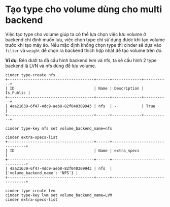 # Tạo type cho volume dùng cho multi backend

Việc tạo type cho volume giúp ta có thể lựa chọn việc lưu volume ở backend chỉ định muốn lưu, việc chọn type chỉ sử dụng được khi tạo volume trước khi tạo máy ảo. Nếu mặc định không chọn type thì cinder sẽ dựa vào `filter` và `weight` để chọn ra backend thích hợp nhất để tạo volume trên đó.


**Ví dụ**: Bên dưới ta đã cấu hình backend lvm và nfs, ta sẽ cấu hình 2 type backend là LVN và nfs dùng để lưu volume.

```
cinder type-create nfs
+--------------------------------------+------+-------------+-----------+
| ID                                   | Name | Description | Is_Public |
+--------------------------------------+------+-------------+-----------+
| 4aa21639-6f47-4dc9-aeb8-82f040309943 | nfs  | -           | True      |
+--------------------------------------+------+-------------+-----------+
```
```
cinder type-key nfs set volume_backend_name=nfs
```
```
cinder extra-specs-list
+--------------------------------------+------+--------------------------------+
| ID                                   | Name | extra_specs                    |
+--------------------------------------+------+--------------------------------+
| 4aa21639-6f47-4dc9-aeb8-82f040309943 | nfs  | {'volume_backend_name': 'NFS'} |
+--------------------------------------+------+--------------------------------+
```

```
cinder type-create lvm
cinder type-key lvm set volume_backend_name=LVM
cinder extra-specs-list
```
